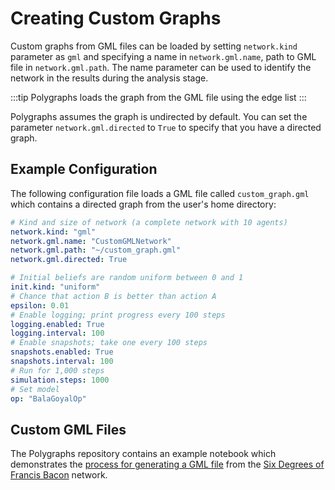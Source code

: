 # Creating Custom Graphs

Custom graphs from GML files can be loaded by setting `network.kind` parameter as `gml` and specifying a name in `network.gml.name`, path to GML file in `network.gml.path`. The name parameter can be used to identify the network in the results during the analysis stage.

:::tip
Polygraphs loads the graph from the GML file using the edge list
:::

Polygraphs assumes the graph is undirected by default. You can set the parameter `network.gml.directed` to `True` to specify that you have a directed graph.

## Example Configuration
The following configuration file loads a GML file called `custom_graph.gml` which contains a directed graph from the user's home directory:

```yaml
# Kind and size of network (a complete network with 10 agents)
network.kind: "gml"
network.gml.name: "CustomGMLNetwork"
network.gml.path: "~/custom_graph.gml"
network.gml.directed: True

# Initial beliefs are random uniform between 0 and 1
init.kind: "uniform"
# Chance that action B is better than action A
epsilon: 0.01
# Enable logging; print progress every 100 steps
logging.enabled: True
logging.interval: 100
# Enable snapshots; take one every 100 steps
snapshots.enabled: True
snapshots.interval: 100
# Run for 1,000 steps
simulation.steps: 1000
# Set model
op: "BalaGoyalOp"
```

## Custom GML Files
The Polygraphs repository contains an example notebook which demonstrates the [process for generating a GML file](https://github.com/alexandroskoliousis/polygraphs/blob/main/scripts/sixdegreesoffrancisbacon.ipynb) from the [Six Degrees of Francis Bacon](http://sixdegreesoffrancisbacon.com) network.
